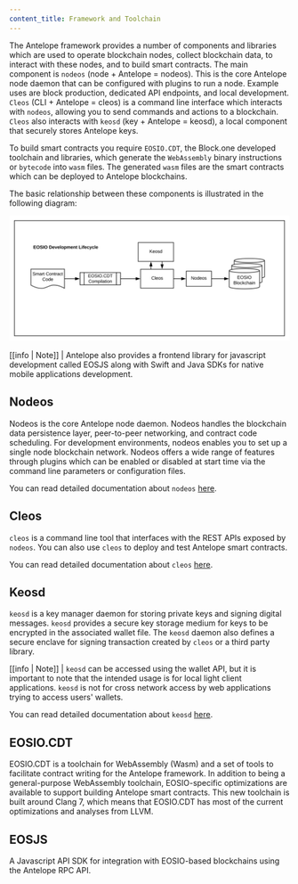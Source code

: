 ```yaml
---
content_title: Framework and Toolchain
---
```


The Antelope framework provides a number of components and libraries which are used to operate blockchain nodes, collect blockchain data, to interact with these nodes, and to build smart contracts. The main component is `nodeos` (node + Antelope = nodeos). This is the core Antelope node daemon that can be configured with plugins to run a node. Example uses are block production, dedicated API endpoints, and local development. `Cleos` (CLI + Antelope = cleos) is a command line interface which interacts with `nodeos`, allowing you to send commands and actions to a blockchain. `Cleos` also interacts with `keosd` (key + Antelope = keosd), a local component that securely stores Antelope keys.     

To build smart contracts you require `EOSIO.CDT`, the Block.one developed toolchain and libraries, which generate the `WebAssembly` binary instructions or `bytecode` into `wasm` files. The generated `wasm` files are the smart contracts which can be deployed to Antelope blockchains.

The basic relationship between these components is illustrated in the following diagram:

![Antelope Development Lifecycle](./images/EOSIO-Overview-dev.svg)


[[info | Note]]
| Antelope also provides a frontend library for javascript development called EOSJS along with Swift and Java SDKs for native mobile applications development.

## Nodeos

Nodeos is the core Antelope node daemon. Nodeos handles the blockchain data persistence layer, peer-to-peer networking, and contract code scheduling. For development environments, nodeos enables you to set up a single node blockchain network. Nodeos offers a wide range of features through plugins which can be enabled or disabled at start time via the command line parameters or configuration files.

You can read detailed documentation about `nodeos` [here](https://developers.eos.io/manuals/eos/v2.2/nodeos/index).
<!-- The link will be updated once the initial site is live -->

## Cleos

`cleos` is a command line tool that interfaces with the REST APIs exposed by `nodeos`. You can also use `cleos` to deploy and test Antelope smart contracts.

You can read detailed documentation about `cleos` [here](https://developers.eos.io/manuals/eos/v2.2/cleos/index).
<!-- The link will be updated once the initial site is live -->

## Keosd

`keosd` is a key manager daemon for storing private keys and signing digital messages. `keosd` provides a secure key storage medium for keys to be encrypted in the associated wallet file. The `keosd` daemon also defines a secure enclave for signing transaction created by `cleos` or a third party library.


[[info | Note]]
| `keosd` can be accessed using the wallet API, but it is important to note that the intended usage is for local light client applications. `keosd` is not for cross network access by web applications trying to access users' wallets.

You can read detailed documentation about `keosd` [here](https://developers.eos.io/manuals/eos/v2.2/keosd/index).
<!-- The link will be updated once the initial site is live -->

## EOSIO.CDT
EOSIO.CDT is a toolchain for WebAssembly (Wasm) and a set of tools to facilitate contract writing for the Antelope framework. In addition to being a general-purpose WebAssembly toolchain, EOSIO-specific optimizations are available to support building Antelope smart contracts. This new toolchain is built around Clang 7, which means that EOSIO.CDT has most of the current optimizations and analyses from LLVM.

## EOSJS
A Javascript API SDK for integration with EOSIO-based blockchains using the Antelope RPC API.

